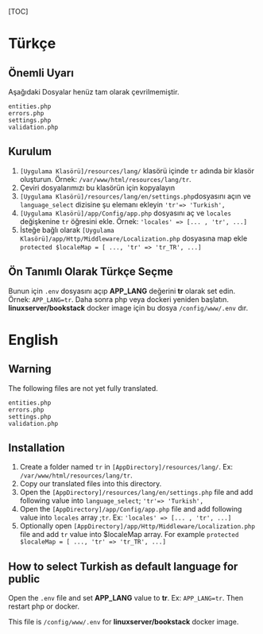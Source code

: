 [TOC]

# Türkçe

## Önemli Uyarı

Aşağıdaki Dosyalar henüz tam olarak çevrilmemiştir.

```
entities.php
errors.php
settings.php
validation.php
```



## Kurulum

1. `[Uygulama Klasörü]/resources/lang/` klasörü içinde `tr` adında bir klasör oluşturun. Örnek: `/var/www/html/resources/lang/tr`.
2. Çeviri dosyalarımızı bu klasörün için kopyalayın
3. `[Uygulama Klasörü]/resources/lang/en/settings.php`dosyasını açın ve `language_select` dizisine şu  elemanı ekleyin  `'tr'=> 'Turkish',`
4. `[Uygulama Klasörü]/app/Config/app.php` dosyasını aç ve `locales` değişkenine `tr` öğresini ekle. Örnek:  `'locales' => [... , 'tr', ...]`
5. İsteğe bağlı olarak  `[Uygulama Klasörü]/app/Http/Middleware/Localization.php` dosyasına map ekle `protected $localeMap = [ ..., 'tr' => 'tr_TR', ...]`

## Ön Tanımlı Olarak Türkçe Seçme
Bunun için `.env` dosyasını açıp **APP_LANG** değerini  **tr** olarak set edin. Örnek: `APP_LANG=tr`.
Daha sonra php veya dockeri yeniden başlatın.
**linuxserver/bookstack** docker image için bu dosya `/config/www/.env` dır.

# English

## Warning

The following files are not yet fully translated.

```
entities.php
errors.php
settings.php
validation.php
```



## Installation

1. Create a folder named `tr` in `[AppDirectory]/resources/lang/`. Ex: `/var/www/html/resources/lang/tr`.
2. Copy our translated files into this directory.
3. Open the `[AppDirectory]/resources/lang/en/settings.php` file and add following value into `language_select`;  `'tr'=> 'Turkish',`
4. Open the `[AppDirectory]/app/Config/app.php` file and add following value into `locales` array ;`tr`. Ex:  `'locales' => [... , 'tr', ...]`
5. Optionally  open `[AppDirectory]/app/Http/Middleware/Localization.php` file and add `tr` value  into $localeMap array. For example `protected $localeMap = [ ..., 'tr' => 'tr_TR', ...]`

## How to select Turkish as default language for public

Open the `.env` file and set **APP_LANG**  value to **tr**. Ex: `APP_LANG=tr`.
Then restart php or docker.

This file is  `/config/www/.env`  for **linuxserver/bookstack** docker image.

# 